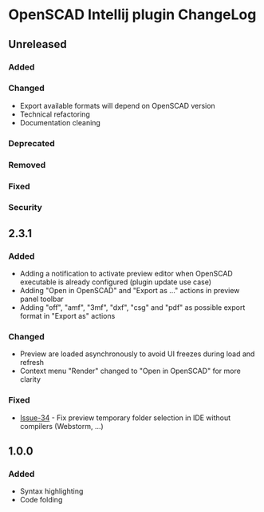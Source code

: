 <!-- Keep a Changelog guide -> https://keepachangelog.com -->

# OpenSCAD Intellij plugin ChangeLog

## Unreleased
### Added

### Changed
- Export available formats will depend on OpenSCAD version
- Technical refactoring
- Documentation cleaning

### Deprecated

### Removed

### Fixed

### Security

## 2.3.1
### Added
- Adding a notification to activate preview editor when OpenSCAD executable is already configured (plugin update use case)
- Adding "Open in OpenSCAD" and "Export as ..." actions in preview panel toolbar
- Adding "off", "amf", "3mf", "dxf", "csg" and "pdf" as possible export format in "Export as" actions

### Changed
- Preview are loaded asynchronously to avoid UI freezes during load and refresh
- Context menu "Render" changed to "Open in OpenSCAD" for more clarity

### Fixed
- [Issue-34](https://github.com/ldenisey/idea-openscad/issues/34) - Fix preview temporary folder selection in IDE without compilers (Webstorm, ...)

## 1.0.0
### Added
- Syntax highlighting
- Code folding